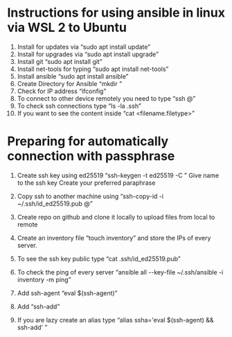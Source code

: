 # Instructions for using ansible in linux via WSL 2 to Ubuntu


1. Install for updates via “sudo apt install update”
2. Install for upgrades via “sudo apt install upgrade”
3. Install git “sudo apt install git”
4. Install net-tools for typing “sudo apt install net-tools”
5. Install ansible “sudo apt install ansible”
6. Create Directory for Ansible “mkdir <folder name>”
7. Check for IP address “ifconfig”
8. To connect to other device remotely you need to type 
“ssh <username>@<ip-address>”
9. To check ssh connections type “ls -la .ssh”
10. If you want to see the content inside “cat <filename.filetype>”


# Preparing for automatically connection with passphrase
   1. Create ssh key using ed25519 “ssh-keygen -t ed25519 -C <ssh keyname>”
Give name to the ssh key
Create your preferred paraphrase
   2. Copy ssh to another machine using 
“ssh-copy-id -i ~/.ssh/id_ed25519.pub <username>@<ip-address>”
   3. Create repo on github and clone it locally to upload files from local to remote
   4. Create an inventory file “touch inventory” and store the IPs of every server.
  
   5. To see the ssh key public type “cat .ssh/id_ed25519.pub”
   6. To check the ping of every server
“ansible all --key-file ~/.ssh/ansible -i inventory -m ping”
   7. Add ssh-agent “eval $(ssh-agent)”
   8. Add “ssh-add”
   9. If you are lazy create an alias type “alias ssha='eval $(ssh-agent) && ssh-add' ”
